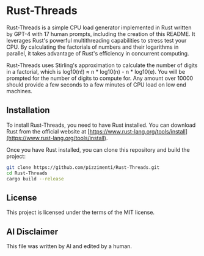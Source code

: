 # Rust-Threads

Rust-Threads is a simple CPU load generator implemented in Rust written by GPT-4 with 17 human prompts, including the creation of this README. It leverages Rust's powerful multithreading capabilities to stress test your CPU. By calculating the factorials of numbers and their logarithms in parallel, it takes advantage of Rust's efficiency in concurrent computing.

Rust-Threads uses Stirling's approximation to calculate the number of digits in a factorial, which is log10(n!) ≈ n * log10(n) - n * log10(e). You will be prompted for the number of digits to compute for. Any amount over 10000 should provide a few seconds to a few minutes of CPU load on low end machines.

## Installation

To install Rust-Threads, you need to have Rust installed. You can download Rust from the official website at [https://www.rust-lang.org/tools/install](https://www.rust-lang.org/tools/install).

Once you have Rust installed, you can clone this repository and build the project:

```bash
git clone https://github.com/pizzimenti/Rust-Threads.git
cd Rust-Threads
cargo build --release
```

## License

This project is licensed under the terms of the MIT license.

## AI Disclaimer

This file was written by AI and edited by a human.
